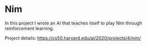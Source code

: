 # **Nim**

In this project I wrote an AI that teaches itself to play Nim through reinforcement learning.

Project details: https://cs50.harvard.edu/ai/2020/projects/4/nim/
